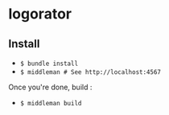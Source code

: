 # logorator

## Install
- `$ bundle install`
- `$ middleman # See http://localhost:4567`

Once you're done, build :

- `$ middleman build`
